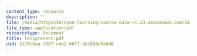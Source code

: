 ```yaml
---
content_type: resource
description: ''
file: /media/https%3A/open-learning-course-data-rc.s3.amazonaws.com/18-996-topics-in-theoretical-computer-science-internet-research-problems-spring-2002/3170cbaa7807c4e266f79bcb58e6b646_lec1present.pdf
file_type: application/pdf
resourcetype: Document
title: lec1present.pdf
uid: 3170cbaa-7807-c4e2-66f7-9bcb58e6b646
---
```

